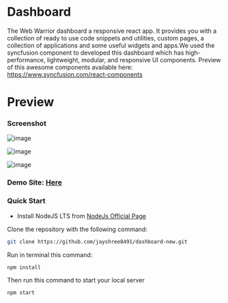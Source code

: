 # Dashboard
The Web Warrior dashboard a responsive react app. It provides you with a collection of ready to use code snippets and utilities, custom pages, a collection of applications and some useful widgets and apps.We used the syncfusion component to developed this dashboard which has high-performance, lightweight, modular, and responsive UI components. Preview of this awesome components available here: https://www.syncfusion.com/react-components




# Preview
### Screenshot

![image](https://github.com/jayshree8491/dashboard-new/assets/119621789/ae5fb025-ba6c-4484-8ac6-d1dff4f5c9e4)

![image](https://github.com/jayshree8491/dashboard-new/assets/119621789/622306ff-18a4-417b-b1d2-05fe649959ac)


![image](https://github.com/jayshree8491/dashboard-new/assets/119621789/106c2e9a-cf53-4804-82fd-c69287bb2f90)



### Demo Site: [Here](https://dashboardhackathon.vercel.app/)



### Quick Start

- Install NodeJS LTS from
  [NodeJs Official Page](https://nodejs.org/en)
  

Clone the repository with the following command:

```bash
git clone https://github.com/jayshree8491/dashboard-new.git
```


Run in terminal this command:

```bash
npm install
```


Then run this command to start your local server

```bash
npm start
```
